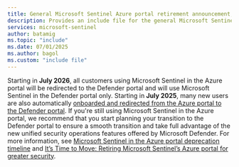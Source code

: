 ```yaml
---
title: General Microsoft Sentinel Azure portal retirement announcement, with no extra formatting.
description: Provides an include file for the general Microsoft Sentinel Azure portal retirement announcement, with no extra formatting.
services: microsoft-sentinel
author: batamig
ms.topic: "include"
ms.date: 07/01/2025
ms.author: bagol
ms.custom: "include file"
---
```


Starting in **July 2026**, all customers using Microsoft Sentinel in the Azure portal will be redirected to the Defender portal and will use Microsoft Sentinel in the Defender portal only. Starting in **July 2025**, many new users are also automatically [onboarded and redirected from the Azure portal to the Defender portal](../overview.md#changes-for-new-customers-starting-july-2025). If you're still using Microsoft Sentinel in the Azure portal, we recommend that you start planning your transition to the Defender portal to ensure a smooth transition and take full advantage of the new unified security operations features offered by Microsoft Defender. For more information, see [Microsoft Sentinel in the Azure portal deprecation timeline](../overview.md#microsoft-sentinel-in-the-azure-portal-deprecation-timeline) and [It’s Time to Move: Retiring Microsoft Sentinel’s Azure portal for greater security](https://aka.ms/time-to-move-to-defender).
